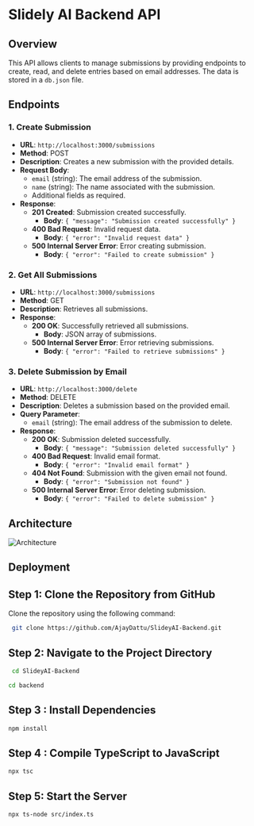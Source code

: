 # Slidely AI Backend API

## Overview
This API allows clients to manage submissions by providing endpoints to create, read, and delete entries based on email addresses. The data is stored in a `db.json` file.

## Endpoints

### 1. Create Submission
- **URL**: `http://localhost:3000/submissions`
- **Method**: POST
- **Description**: Creates a new submission with the provided details.
- **Request Body**:
  - `email` (string): The email address of the submission.
  - `name` (string): The name associated with the submission.
  - Additional fields as required.
- **Response**:
  - **201 Created**: Submission created successfully.
    - **Body**: `{ "message": "Submission created successfully" }`
  - **400 Bad Request**: Invalid request data.
    - **Body**: `{ "error": "Invalid request data" }`
  - **500 Internal Server Error**: Error creating submission.
    - **Body**: `{ "error": "Failed to create submission" }`

### 2. Get All Submissions
- **URL**: `http://localhost:3000/submissions`
- **Method**: GET
- **Description**: Retrieves all submissions.
- **Response**:
  - **200 OK**: Successfully retrieved all submissions.
    - **Body**: JSON array of submissions.
  - **500 Internal Server Error**: Error retrieving submissions.
    - **Body**: `{ "error": "Failed to retrieve submissions" }`


### 3. Delete Submission by Email
- **URL**: `http://localhost:3000/delete`
- **Method**: DELETE
- **Description**: Deletes a submission based on the provided email.
- **Query Parameter**:
  - `email` (string): The email address of the submission to delete.
- **Response**:
  - **200 OK**: Submission deleted successfully.
    - **Body**: `{ "message": "Submission deleted successfully" }`
  - **400 Bad Request**: Invalid email format.
    - **Body**: `{ "error": "Invalid email format" }`
  - **404 Not Found**: Submission with the given email not found.
    - **Body**: `{ "error": "Submission not found" }`
  - **500 Internal Server Error**: Error deleting submission.
    - **Body**: `{ "error": "Failed to delete submission" }`

## Architecture

![Architecture](https://github.com/AjayDattu/SlideyAI-Backend/assets/126608028/7aa673d4-2a35-4681-8331-8585de7a43dc)

## Deployment

## Step 1: Clone the Repository from GitHub

Clone the repository using the following command:

```bash
 git clone https://github.com/AjayDattu/SlideyAI-Backend.git
```
## Step 2: Navigate to the Project Directory
```bash
 cd SlideyAI-Backend
```
```bash
cd backend
```
## Step 3 : Install Dependencies
```bash
npm install
```
## Step 4 : Compile TypeScript to JavaScript 
```bash
npx tsc
```
## Step 5: Start the Server
```bash
npx ts-node src/index.ts
```
